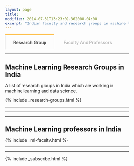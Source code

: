 ```yaml
---
layout: page
title: 
modified: 2014-07-31T13:23:02.362000-04:00
excerpt: "Indian faculty and research groups in machine learning and data science"
---
```

<style>
      
*, *:before, *:after {
  margin: 0;
  padding: 0;
  box-sizing: border-box;
}

input {
  display: none;
}

label {
  display: inline-block;
  margin: 0 0 -1px;
  padding: 15px 25px;
  font-weight: 600;
  text-align: center;
  color: #bbb;
  border: 1px solid transparent;
}

label:before {
  font-family: fontawesome;
  font-weight: normal;
  margin-right: 10px;
}


label:hover {
  color: #888;
  cursor: pointer;
}

input:checked + label {
  color: #555;
  border: 1px solid #ddd;
  border-top: 2px solid orange;
  border-bottom: 1px solid #fff;
}

#tab1:checked ~ #content1,
#tab2:checked ~ #content2{
  display: block;
}
    </style>
    
  <script>
 function pageSet()
 {
  var current_url=document.URL;
  var n = current_url.indexOf("machine-learning-faculty-india");
  if(n!=-1)
  {
      hideDiv(2);
  }
  else
  {
    hideDiv(1);
  }
 }
 function hideDiv(flag)
 {
   if(flag==1)
   {
     document.getElementById("research_div").style.display="inline";
     document.getElementById("faculty_and_professor").style.display="none";
   }
   else if(flag==2)
   {
     document.getElementById("research_div").style.display="none";
     document.getElementById("faculty_and_professor").style.display="inline";
   }
 }
</script>
<body onload="pageSet()">
  <input id="tab1" type="radio" name="tabs" onclick="hideDiv(1)" checked >
  <label for="tab1">Research Group</label>
    
  <input id="tab2" type="radio" name="tabs" onclick="hideDiv(2)">
  <label for="tab2">Faculty And Professors</label> 
<!--
<table>
    <tr>
        <td id="research_group_td" width="50%" align="center"><a href="#research-groups" id="research_group_link" name="ResearchGroup" onclick="hideDiv(1)"> Research Group</a></td>
        <td id="faculty_and_professors_td" width="50%" align="center"><a href="#machine-learning-faculty-india" id="faculty_and_professor_link" onclick="hideDiv(2)"> Faculty And Professors</a></td>
    </tr>
</table>
-->
<div id="research_div">
<hr>
<h2>Machine Learning Research Groups in India</h2>

<p>A list of research groups in India which are working in machine learning and data science.</p>

{% include _research-groups.html %}
<hr>
<hr>
</div>

<div id="faculty_and_professor">
<hr>
<h2>Machine Learning professors in India</h2>

{% include _ml-faculty.html %}
<hr>
<hr>
</div>


{% include _subscribe.html %}
</body>
